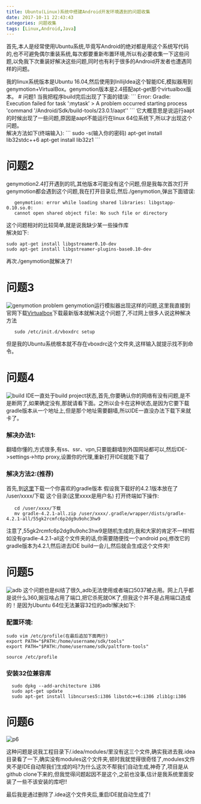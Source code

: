 ```yaml
---
title: Ubuntu(Linux)系统中搭建Android开发环境遇到的问题收集
date: 2017-10-11 22:43:43
categories: 问题收集
tags: [Linux,Android,Java]
---
```


<p>首先,本人是经常使用Ubuntu系统,毕竟写Android的绝对都是用这个系统写代码的,也不可避免偶尔重装系统,每次都要重新布置环境,所以有必要收集一下这些问题,以免我下次重装好解决这些问题,同时也有利于很多的Android开发者也遭遇同样的问题。
<p>我的linux系统版本是Ubuntu 16.04,然后使用到InllijIdea这个智能IDE,模拟器用到genymotion+VirtualBox。genymotion版本是2.4搭配apt-get那个virtualbox版本。
<!-- more -->
# 问题1
当我把程序build完后出现了下面的错误:
```
  Error: Gradle: Execution failed for task ‘:mytask’ > A problem occurred starting process 'command '/Android/Sdk/build-tools/23.0.1/aapt''
```
它大概意思是说运行aapt的时候出现了一些问题,原因是aapt不能运行在linux 64位系统下,所以才出现这个问题。<br>
解决方法如下(终端输入):
```
 sudo -s(输入你的密码)
 apt-get install lib32stdc++6
 apt-get install lib32z1
```



# 问题2
  genymotion2.4打开遇到的坑,其他版本可能没有这个问题,但是我每次首次打开genymotion都会遇到这个问题,我在打开目录后,然后./genymotion,弹出下面错误:
```
   genymotion: error while loading shared libraries: libgstapp-0.10.so.0:
   cannot open shared object file: No such file or directory
```
这个问题相对的比较简单,就是说我缺少某一些操作库<br>
解决如下:
```
sudo apt-get install libgstreamer0.10-dev   
sudo apt-get install libgstreamer-plugins-base0.10-dev
```
再次./genymotion就解决了!

# 问题3
![genymotion problem](/images/ubuntu-p1.png)
genymotion运行模拟器出现这样的问题,这里我直接到官网下载[Virtualbox](https://www.virtualbox.org/wiki/Downloads)下载最新版本就解决这个问题了,不过网上很多人说这种解决方法
```
   sudo /etc/init.d/vboxdrc setup
```
但是我的Ubuntu系统根本就不存在vboxdrc这个文件夹,这样输入就提示找不到命令。

# 问题4
![build](/images/ubuntu-p2.jpg)
IDE一直处于build project状态,首先,你要确认你的网络有没有问题,是不是断网了,如果确定没有,那就请看下面。之所以会卡在这种状态,是因为它要下载gradle版本从一个地址上,但是那个地址需要翻墙,所以IDE一直没办法下载下来就卡了。
### 解决办法1:
   翻墙你懂的,方式很多,有ss、ssr、vpn,只要能翻墙到外国网站都可以,然后IDE->settings->http proxy,设置你的代理,重新打开IDE就能下载了

### 解决方法2:(推荐)
   首先,到[这里](https://gradle.org/releases/)下载一个你喜欢的gradle版本
   假设我下载好的4.2.1版本放在了 /user/xxxx/下载 这个目录(这里xxxx是用户名)
   打开终端如下操作:
```
   cd /user/xxxx/下载
   mv gradle-4.2.1-all.zip /user/xxxx/.gradle/wrapper/dists/gradle-4.2.1-all/55gk2rcmfc6p2dg9u9ohc3hw9
```
注意了,55gk2rcmfc6p2dg9u9ohc3hw9是随机生成的,我和大家的肯定不一样!假如没有gradle-4.2.1-all这个文件夹的话,你需要随便找一个android poj,修改它的gradle版本为4.2.1,然后进去IDE build一会儿,然后就会生成这个文件夹!

# 问题5
![adb](/images/ubuntu-p3.png)
这个问题也是纠结了很久,adb无法使用或者端口5037被占用。网上几乎都是说什么360,豌豆啥占用了端口,把它杀死就OK了,但我这个并不是占用端口造成的！是因为Ubuntu 64位无法兼容32位的adb!解决如下:
### 配置环境:
```
sudo vim /etc/profile(在最后追加下面两行)
export PATH="$PATH:/home/username/sdk/tools"
export PATH="$PATH:/home/username/sdk/paltform-tools"

source /etc/profile
```
### 安装32位兼容库
```
  sudo dpkg --add-architecture i386
  sudo apt-get update
  sudo apt-get install libncurses5:i386 libstdc++6:i386 zlib1g:i386

```

# 问题6
![p6](/images/ubuntu-p4.png)
<p>这种问题是说我工程目录下/.idea/modules/里没有这三个文件,确实我进去我.idea目录看了一下,确实没有modules这个文件夹,顿时我就觉得很奇怪了,modules文件夹不是IDE自动帮我们生成的吗?为什么这次不帮我们自动生成,神奇了,项目是从github clone下来的,但我觉得问题起因不是这个,之前也没事,估计是我系统里面安装了一些不该安装的库吧!!
<p>最后我是通过删除了.idea这个文件夹后,重启IDE就自动生成了!


